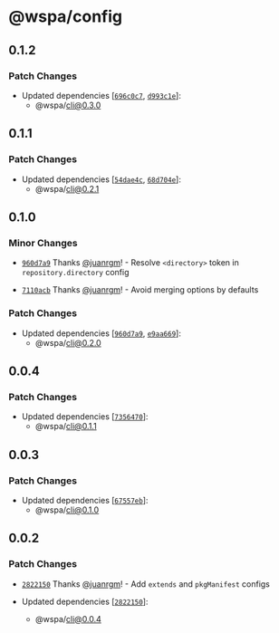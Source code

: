 # @wspa/config

## 0.1.2

### Patch Changes

- Updated dependencies [[`696c0c7`](https://github.com/swordev/wspa/commit/696c0c766e93e4e0d518bd1f6b0632cf528b652a), [`d993c1e`](https://github.com/swordev/wspa/commit/d993c1e286b463526a261e8704cd5d26a40cd7d7)]:
  - @wspa/cli@0.3.0

## 0.1.1

### Patch Changes

- Updated dependencies [[`54dae4c`](https://github.com/swordev/wspa/commit/54dae4cc048d5ca1735736bc874e0fe5446aa95a), [`68d704e`](https://github.com/swordev/wspa/commit/68d704ee8cd9efc6c1371cf850fec2e6b45daded)]:
  - @wspa/cli@0.2.1

## 0.1.0

### Minor Changes

- [`960d7a9`](https://github.com/swordev/wspa/commit/960d7a9fce958575a830e609f008ed5572cf7578) Thanks [@juanrgm](https://github.com/juanrgm)! - Resolve `<directory>` token in `repository.directory` config

* [`7110acb`](https://github.com/swordev/wspa/commit/7110acb7ae0d16c6abc5665f2040fbb1e4ec7c73) Thanks [@juanrgm](https://github.com/juanrgm)! - Avoid merging options by defaults

### Patch Changes

- Updated dependencies [[`960d7a9`](https://github.com/swordev/wspa/commit/960d7a9fce958575a830e609f008ed5572cf7578), [`e9aa669`](https://github.com/swordev/wspa/commit/e9aa6697cbeb751fb288b0118b1b3e9f5f89c33e)]:
  - @wspa/cli@0.2.0

## 0.0.4

### Patch Changes

- Updated dependencies [[`7356470`](https://github.com/swordev/wspa/commit/7356470624380af0a9c544c75be6e3dc2f714b4f)]:
  - @wspa/cli@0.1.1

## 0.0.3

### Patch Changes

- Updated dependencies [[`67557eb`](https://github.com/swordev/wspa/commit/67557eb795fe29ef3ae0f74f0dc6e75f5c188a93)]:
  - @wspa/cli@0.1.0

## 0.0.2

### Patch Changes

- [`2822150`](https://github.com/swordev/wspa/commit/2822150ece4812f9c68d1ed65dc2f5d72386b638) Thanks [@juanrgm](https://github.com/juanrgm)! - Add `extends` and `pkgManifest` configs

- Updated dependencies [[`2822150`](https://github.com/swordev/wspa/commit/2822150ece4812f9c68d1ed65dc2f5d72386b638)]:
  - @wspa/cli@0.0.4
